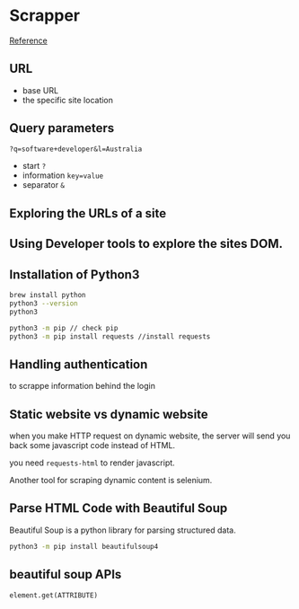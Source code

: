 # Scrapper

[Reference](https://realpython.com/beautiful-soup-web-scraper-python/)

## URL

- base URL
- the specific site location

## Query parameters

```txt
?q=software+developer&l=Australia
```

- start `?`
- information `key=value`
- separator `&`

## Exploring the URLs of a site

## Using Developer tools to explore the sites DOM.

## Installation of Python3

```sh
brew install python
python3 --version
python3

python3 -m pip // check pip
python3 -m pip install requests //install requests
```

## Handling authentication

to scrappe information behind the login

## Static website vs dynamic website

when you make HTTP request on dynamic website, the server will send you back some javascript code instead of HTML.

you need `requests-html` to render javascript.

Another tool for scraping dynamic content is selenium.

## Parse HTML Code with Beautiful Soup

Beautiful Soup is a python library for parsing structured data.

```sh
python3 -m pip install beautifulsoup4
```

## beautiful soup APIs

```py
element.get(ATTRIBUTE)
```
